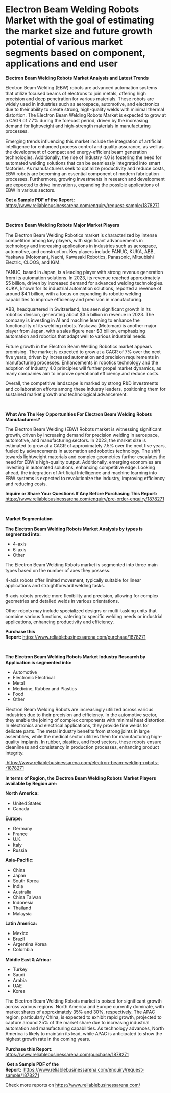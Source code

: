 <p><h1>Electron Beam Welding Robots Market with the goal of estimating the market size and future growth potential of various market segments based on component, applications and end user</h1></p><p><strong>Electron Beam Welding Robots Market Analysis and Latest Trends</strong></p>
<p><p>Electron Beam Welding (EBW) robots are advanced automation systems that utilize focused beams of electrons to join metals, offering high precision and deep penetration for various materials. These robots are widely used in industries such as aerospace, automotive, and electronics due to their ability to create strong, high-quality welds with minimal thermal distortion. The Electron Beam Welding Robots Market is expected to grow at a CAGR of 7.7% during the forecast period, driven by the increasing demand for lightweight and high-strength materials in manufacturing processes. </p><p>Emerging trends influencing this market include the integration of artificial intelligence for enhanced process control and quality assurance, as well as the development of compact and energy-efficient beam generation technologies. Additionally, the rise of Industry 4.0 is fostering the need for automated welding solutions that can be seamlessly integrated into smart factories. As manufacturers seek to optimize productivity and reduce costs, EBW robots are becoming an essential component of modern fabrication processes. Furthermore, growing investments in research and development are expected to drive innovations, expanding the possible applications of EBW in various sectors.</p></p>
<p><strong>Get a Sample PDF of the Report:&nbsp;</strong> <a href="https://www.reliablebusinessarena.com/enquiry/request-sample/1878271?utm_campaign=2527&utm_medium=2&utm_source=Github&utm_content=ia&utm_term=28022025&utm_id=electron-beam-welding-robots">https://www.reliablebusinessarena.com/enquiry/request-sample/1878271</a></p>
<p>&nbsp;</p>
<p><strong>Electron Beam Welding Robots Major Market Players</strong></p>
<p><p>The Electron Beam Welding Robotics market is characterized by intense competition among key players, with significant advancements in technology and increasing applications in industries such as aerospace, automotive, and construction. Key players include FANUC, KUKA, ABB, Yaskawa (Motoman), Nachi, Kawasaki Robotics, Panasonic, Mitsubishi Electric, CLOOS, and IGM.</p><p>FANUC, based in Japan, is a leading player with strong revenue generation from its automation solutions. In 2023, its revenue reached approximately $5 billion, driven by increased demand for advanced welding technologies. KUKA, known for its industrial automation solutions, reported a revenue of around $4.1 billion, with a focus on expanding its robotic welding capabilities to improve efficiency and precision in manufacturing.</p><p>ABB, headquartered in Switzerland, has seen significant growth in its robotics division, generating about $3.5 billion in revenue in 2023. The company is investing in AI and machine learning to enhance the functionality of its welding robots. Yaskawa (Motoman) is another major player from Japan, with a sales figure near $3 billion, emphasizing automation and robotics that adapt well to various industrial needs.</p><p>Future growth in the Electron Beam Welding Robotics market appears promising. The market is expected to grow at a CAGR of 7% over the next five years, driven by increased automation and precision requirements in manufacturing processes. Enhancements in robotics technology and the adoption of Industry 4.0 principles will further propel market dynamics, as many companies aim to improve operational efficiency and reduce costs.</p><p>Overall, the competitive landscape is marked by strong R&D investments and collaboration efforts among these industry leaders, positioning them for sustained market growth and technological advancement.</p></p>
<p>&nbsp;</p>
<p><strong>What Are The Key Opportunities For Electron Beam Welding Robots Manufacturers?</strong></p>
<p><p>The Electron Beam Welding (EBW) Robots market is witnessing significant growth, driven by increasing demand for precision welding in aerospace, automotive, and manufacturing sectors. In 2023, the market size is estimated to grow at a CAGR of approximately 7.5% over the next five years, fueled by advancements in automation and robotics technology. The shift towards lightweight materials and complex geometries further escalates the need for EBW's high-quality output. Additionally, emerging economies are investing in automated solutions, enhancing competitive edge. Looking ahead, the integration of Artificial Intelligence and machine learning into EBW systems is expected to revolutionize the industry, improving efficiency and reducing costs.</p></p>
<p><strong>Inquire or Share Your Questions If Any Before Purchasing This Report:</strong> <a href="https://www.reliablebusinessarena.com/enquiry/pre-order-enquiry/1878271?utm_campaign=2527&utm_medium=2&utm_source=Github&utm_content=ia&utm_term=28022025&utm_id=electron-beam-welding-robots">https://www.reliablebusinessarena.com/enquiry/pre-order-enquiry/1878271</a></p>
<p>&nbsp;</p>
<p><strong>Market Segmentation</strong></p>
<p><strong>The Electron Beam Welding Robots Market Analysis by types is segmented into:</strong></p>
<p><ul><li>4-axis</li><li>6-axis</li><li>Other</li></ul></p>
<p><p>The Electron Beam Welding Robots market is segmented into three main types based on the number of axes they possess. </p><p>4-axis robots offer limited movement, typically suitable for linear applications and straightforward welding tasks. </p><p>6-axis robots provide more flexibility and precision, allowing for complex geometries and detailed welds in various orientations. </p><p>Other robots may include specialized designs or multi-tasking units that combine various functions, catering to specific welding needs or industrial applications, enhancing productivity and efficiency.</p></p>
<p><strong>Purchase this Report:&nbsp;</strong><a href="https://www.reliablebusinessarena.com/purchase/1878271?utm_campaign=2527&utm_medium=2&utm_source=Github&utm_content=ia&utm_term=28022025&utm_id=electron-beam-welding-robots">https://www.reliablebusinessarena.com/purchase/1878271</a></p>
<p>&nbsp;</p>
<p><strong>The Electron Beam Welding Robots Market Industry Research by Application is segmented into:</strong></p>
<p><ul><li>Automotive</li><li>Electronic Electrical</li><li>Metal</li><li>Medicine, Rubber and Plastics</li><li>Food</li><li>Other</li></ul></p>
<p><p>Electron Beam Welding Robots are increasingly utilized across various industries due to their precision and efficiency. In the automotive sector, they enable the joining of complex components with minimal heat distortion. In electronics and electrical applications, they provide fine welds for delicate parts. The metal industry benefits from strong joints in large assemblies, while the medical sector utilizes them for manufacturing high-quality implants. In rubber, plastics, and food sectors, these robots ensure cleanliness and consistency in production processes, enhancing product integrity.</p></p>
<p><a href="https://www.reliablebusinessarena.com/electron-beam-welding-robots-r1878271?utm_campaign=2527&utm_medium=2&utm_source=Github&utm_content=ia&utm_term=28022025&utm_id=electron-beam-welding-robots">&nbsp;https://www.reliablebusinessarena.com/electron-beam-welding-robots-r1878271</a></p>
<p><strong>In terms of Region, the Electron Beam Welding Robots Market Players available by Region are:</strong></p>
<p>
    <p> <strong> North America: </strong>
        <ul>
            <li>United States</li>
            <li>Canada</li>
        </ul>
        </p> 
    <p> <strong> Europe: </strong>
        <ul>
            <li>Germany</li>
            <li>France</li>
            <li>U.K.</li>
            <li>Italy</li>
            <li>Russia</li>
        </ul>
        </p> 
    <p> <strong> Asia-Pacific: </strong>
        <ul>
            <li>China</li>
            <li>Japan</li>
            <li>South Korea</li>
            <li>India</li>
            <li>Australia</li>
            <li>China Taiwan</li>
            <li>Indonesia</li>
            <li>Thailand</li>
            <li>Malaysia</li>
        </ul>
        </p> 
    <p> <strong> Latin America: </strong>
        <ul>
            <li>Mexico</li>
            <li>Brazil</li>
            <li>Argentina Korea</li>
            <li>Colombia</li>
        </ul>
        </p> 
    <p> <strong> Middle East & Africa: </strong>
        <ul>
            <li>Turkey</li>
            <li>Saudi</li>
            <li>Arabia</li>
            <li>UAE</li>
            <li>Korea</li>
        </ul>
    </p>
    </p>
<p><p>The Electron Beam Welding Robots market is poised for significant growth across various regions. North America and Europe currently dominate, with market shares of approximately 35% and 30%, respectively. The APAC region, particularly China, is expected to exhibit rapid growth, projected to capture around 25% of the market share due to increasing industrial automation and manufacturing capabilities. As technology advances, North America is likely to maintain its lead, while APAC is anticipated to show the highest growth rate in the coming years.</p></p>
<p><strong>Purchase this Report: </strong><a href="https://www.reliablebusinessarena.com/purchase/1878271?utm_campaign=2527&utm_medium=2&utm_source=Github&utm_content=ia&utm_term=28022025&utm_id=electron-beam-welding-robots">https://www.reliablebusinessarena.com/purchase/1878271</a></p>
<p>&nbsp;<strong>Get a Sample PDF of the Report:&nbsp;&nbsp;</strong><a href="https://www.reliablebusinessarena.com/enquiry/request-sample/1878271?utm_campaign=2527&utm_medium=2&utm_source=Github&utm_content=ia&utm_term=28022025&utm_id=electron-beam-welding-robots">https://www.reliablebusinessarena.com/enquiry/request-sample/1878271</a></p>
<p><strong></strong></p>
<p>Check more reports on <a href="https://www.reliablebusinessarena.com/?utm_campaign=2527&utm_medium=2&utm_source=Github&utm_content=ia&utm_term=28022025&utm_id=electron-beam-welding-robots">https://www.reliablebusinessarena.com/</a></p>